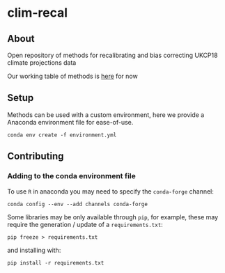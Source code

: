 # clim-recal

## About
Open repository of methods for recalibrating and bias correcting UKCP18 climate projections data

Our working table of methods is [here](https://docs.google.com/spreadsheets/d/18LIc8omSMTzOWM60aFNv1EZUl1qQN_DG8HFy1_0NdWk/edit?usp=sharing) for now 

## Setup 
Methods can be used with a custom environment, here we provide a Anaconda
environment file for ease-of-use. 
```
conda env create -f environment.yml
```

## Contributing 

### Adding to the conda environment file 

To use `R` in anaconda you may need to specify the `conda-forge` channel:

```
conda config --env --add channels conda-forge
```



Some libraries may be only available through `pip`, for example, these may
require the generation / update of a `requirements.txt`:

```
pip freeze > requirements.txt
```

and installing with:

```
pip install -r requirements.txt
```


